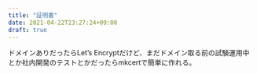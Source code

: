 ```yaml
---
title: "証明書"
date: 2021-04-22T23:27:24+09:00
draft: true
---
```


ドメインありだったらLet’s Encryptだけど、まだドメイン取る前の試験運用中とか社内開発のテストとかだったらmkcertで簡単に作れる。
